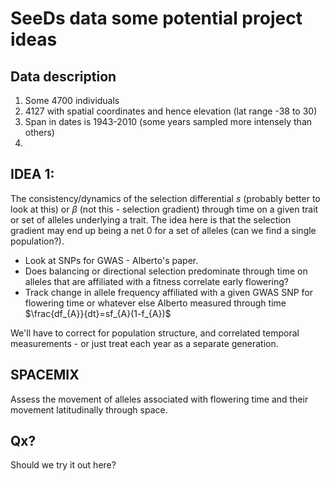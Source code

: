# SeeDs data some potential project ideas

## Data description

1. Some 4700 individuals
2. 4127 with spatial coordinates and hence elevation (lat range -38 to 30)
3. Span in dates is 1943-2010 (some years sampled more intensely than others)
4.

## IDEA 1: 
The consistency/dynamics of the selection differential $s$ (probably better to look at this) or $\beta$ (not this - selection gradient) through time on a given trait or set of alleles underlying a trait.
The idea here is that the selection gradient may end up being a net 0 for a set of alleles (can we find a single population?). 

- Look at SNPs for GWAS - Alberto's paper.
- Does balancing or directional selection predominate through time on alleles that are affiliated with a fitness correlate early flowering?
- Track change in allele frequency affiliated with a given GWAS SNP for flowering time or whatever else Alberto measured through time $\frac{df_{A}}{dt}=sf_{A}(1-f_{A})$

We'll have to correct for population structure, and correlated temporal measurements - or just treat each year as a separate generation.

## SPACEMIX
Assess the movement of alleles associated with flowering time and their movement latitudinally through space. 

## Qx?
Should we try it out here? 
